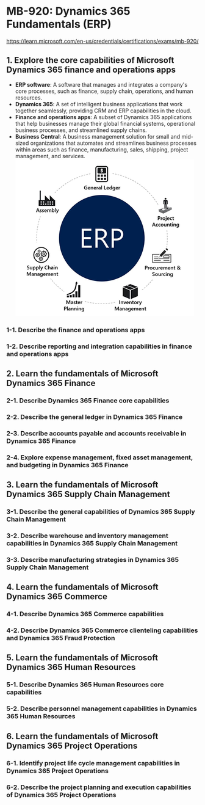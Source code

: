 # MB-920: Dynamics 365 Fundamentals (ERP)

https://learn.microsoft.com/en-us/credentials/certifications/exams/mb-920/

## 1. Explore the core capabilities of Microsoft Dynamics 365 finance and operations apps
- **ERP software**: A software that manages and integrates a company's core processes, such as finance, supply chain, operations, and human resources.
- **Dynamics 365**: A set of intelligent business applications that work together seamlessly, providing CRM and ERP capabilities in the cloud.
- **Finance and operations apps**: A subset of Dynamics 365 applications that help businesses manage their global financial systems, operational business processes, and streamlined supply chains.
- **Business Central**: A business management solution for small and mid-sized organizations that automates and streamlines business processes within areas such as finance, manufacturing, sales, shipping, project management, and services.
![Alt text](image.png)


### 1-1. Describe the finance and operations apps
### 1-2. Describe reporting and integration capabilities in finance and operations apps

## 2. Learn the fundamentals of Microsoft Dynamics 365 Finance
### 2-1. Describe Dynamics 365 Finance core capabilities
### 2-2. Describe the general ledger in Dynamics 365 Finance
### 2-3. Describe accounts payable and accounts receivable in Dynamics 365 Finance
### 2-4. Explore expense management, fixed asset management, and budgeting in Dynamics 365 Finance

## 3. Learn the fundamentals of Microsoft Dynamics 365 Supply Chain Management
### 3-1. Describe the general capabilities of Dynamics 365 Supply Chain Management
### 3-2. Describe warehouse and inventory management capabilities in Dynamics 365 Supply Chain Management
### 3-3. Describe manufacturing strategies in Dynamics 365 Supply Chain Management

## 4. Learn the fundamentals of Microsoft Dynamics 365 Commerce
### 4-1. Describe Dynamics 365 Commerce capabilities
### 4-2. Describe Dynamics 365 Commerce clienteling capabilities and Dynamics 365 Fraud Protection

## 5. Learn the fundamentals of Microsoft Dynamics 365 Human Resources
### 5-1. Describe Dynamics 365 Human Resources core capabilities
### 5-2. Describe personnel management capabilities in Dynamics 365 Human Resources


## 6. Learn the fundamentals of Microsoft Dynamics 365 Project Operations
### 6-1. Identify project life cycle management capabilities in Dynamics 365 Project Operations
### 6-2. Describe the project planning and execution capabilities of Dynamics 365 Project Operations




